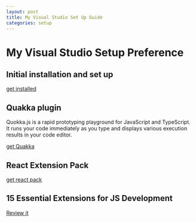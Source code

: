```yaml
---
layout: post
title: My Visual Studio Set Up Guide
categories: setup
---
```


# My Visual Studio Setup Preference

## Initial installation and set up
[get installed](https://code.visualstudio.com/docs/setup/mac)

## Quakka plugin
Quokka.js is a rapid prototyping playground for JavaScript and TypeScript. It runs your code immediately as you type and displays various execution results in your code editor.

[get Quakka](https://quokkajs.com/docs/#getting-started)

## React Extension Pack
[get react pack](https://marketplace.visualstudio.com/items?itemName=jawandarajbir.react-vscode-extension-pack)

## 15 Essential Extensions for JS Development
[Review it](http://voidcanvas.com/15-best-essential-vs-code-extensions-for-javascript-development/)
